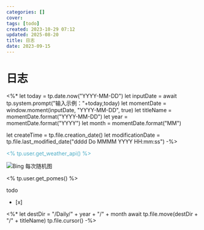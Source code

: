 ```yaml
---
categories: []
cover: 
tags: [todo]
created: 2023-10-29 07:12
updated: 2025-08-20
title: 日志
date: 2023-09-15
---
```

# 日志

<%*
let today = tp.date.now("YYYY-MM-DD")
let inputDate = await tp.system.prompt("输入示例："+today,today)
let momentDate = window.moment(inputDate, "YYYY-MM-DD", true)
let titleName = momentDate.format("YYYY-MM-DD")
let year = momentDate.format("YYYY")
let month = momentDate.format("MM")

let createTime = tp.file.creation_date()
let modificationDate = tp.file.last_modified_date("dddd Do MMMM YYYY HH:mm:ss")
-%>

<font color="#4bacc6"><% tp.user.get_weather_api() %></font>

![Bing 每次随机图](<% tp.user.get_photo() %>)

<% tp.user.get_pomes() %>

todo 
- [x] 


<%*
let destDir = "/Daily/" + year + "/" + month 
await tp.file.move(destDir + "/" + titleName)
tp.file.cursor()
-%>
